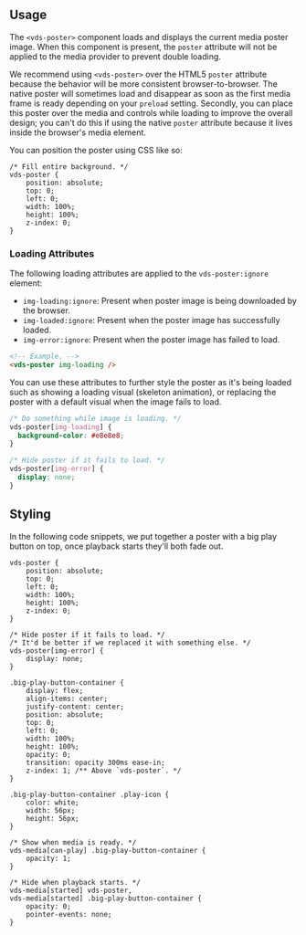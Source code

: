 ## Usage

The `<vds-poster>` component loads and displays the current media poster image. When
this component is present, the `poster` attribute will not be applied to the media provider to
prevent double loading.

We recommend using `<vds-poster>` over the HTML5 `poster` attribute because the behavior will
be more consistent browser-to-browser. The native poster will sometimes load and disappear as soon as the
first media frame is ready depending on your `preload` setting. Secondly, you can place this
poster over the media and controls while loading to improve the overall design; you can't do this
if using the native `poster` attribute because it lives inside the browser's media element.

<slot name="usage" />

You can position the poster using CSS like so:

```css:copy
/* Fill entire background. */
vds-poster {
	position: absolute;
	top: 0;
	left: 0;
	width: 100%;
	height: 100%;
	z-index: 0;
}
```

### Loading Attributes

The following loading attributes are applied to the `vds-poster:ignore` element:

- `img-loading:ignore`: Present when poster image is being downloaded by the browser.
- `img-loaded:ignore`: Present when the poster image has successfully loaded.
- `img-error:ignore`: Present when the poster image has failed to load.

```html
<!-- Example. -->
<vds-poster img-loading />
```

You can use these attributes to further style the poster as it's being loaded such as
showing a loading visual (skeleton animation), or replacing the poster with a default visual
when the image fails to load.

```css
/* Do something while image is loading. */
vds-poster[img-loading] {
  background-color: #e8e8e8;
}

/* Hide poster if it fails to load. */
vds-poster[img-error] {
  display: none;
}
```

## Styling

In the following code snippets, we put together a poster with a big play button on top, once
playback starts they'll both fade out.

<slot name="styling" />

```css:copy
vds-poster {
	position: absolute;
	top: 0;
	left: 0;
	width: 100%;
	height: 100%;
	z-index: 0;
}

/* Hide poster if it fails to load. */
/* It'd be better if we replaced it with something else. */
vds-poster[img-error] {
	display: none;
}

.big-play-button-container {
	display: flex;
	align-items: center;
	justify-content: center;
	position: absolute;
	top: 0;
	left: 0;
	width: 100%;
	height: 100%;
	opacity: 0;
	transition: opacity 300ms ease-in;
	z-index: 1; /** Above `vds-poster`. */
}

.big-play-button-container .play-icon {
	color: white;
	width: 56px;
	height: 56px;
}

/* Show when media is ready. */
vds-media[can-play] .big-play-button-container {
	opacity: 1;
}

/* Hide when playback starts. */
vds-media[started] vds-poster,
vds-media[started] .big-play-button-container {
	opacity: 0;
	pointer-events: none;
}
```
